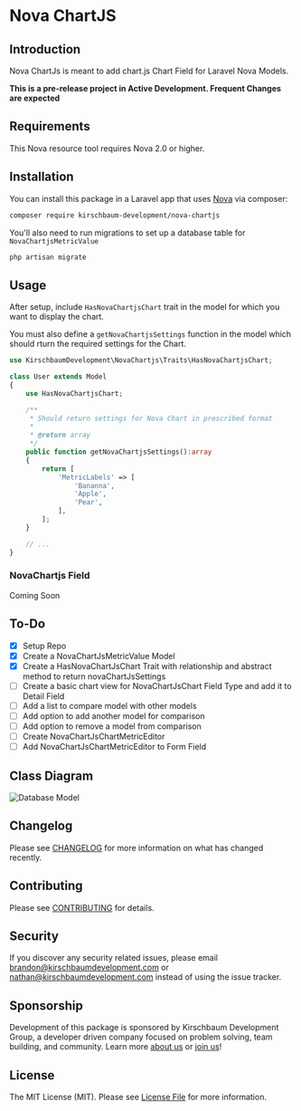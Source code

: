 # Nova ChartJS

## Introduction
Nova ChartJs is meant to add chart.js Chart Field for Laravel Nova Models.

**This is a pre-release project in Active Development. Frequent Changes are expected**

## Requirements

This Nova resource tool requires Nova 2.0 or higher.

## Installation

You can install this package in a Laravel app that uses [Nova](https://nova.laravel.com) via composer:

```bash
composer require kirschbaum-development/nova-chartjs
```

You'll also need to run migrations to set up a database table for `NovaChartjsMetricValue`

```bash
php artisan migrate
```
## Usage

After setup, include `HasNovaChartjsChart` trait in the model for which you want to display the chart.

You must also define a `getNovaChartjsSettings` function in the model which should rturn the required settings for the Chart.

```php
use KirschbaumDevelopment\NovaChartjs\Traits\HasNovaChartjsChart;

class User extends Model
{
    use HasNovaChartjsChart;

    /**
     * Should return settings for Nova Chart in prescribed format
     *
     * @return array
     */
    public function getNovaChartjsSettings():array
    {
        return [
            'MetricLabels' => [
                'Bananna',
                'Apple',
                'Pear',
            ],
        ];
    }

    // ...
}
```
### NovaChartjs Field

Coming Soon

## To-Do
- [x] Setup Repo
- [x] Create a NovaChartJsMetricValue Model
- [x] Create a HasNovaChartJsChart Trait with relationship and abstract method to return novaChartJsSettings
- [ ] Create a basic chart view for NovaChartJsChart Field Type and add it to Detail Field
- [ ] Add a list to compare model with other models
- [ ] Add option to add another model for comparison
- [ ] Add option to remove a model from comparison
- [ ] Create NovaChartJsChartMetricEditor
- [ ] Add NovaChartJsChartMetricEditor to Form Field

## Class Diagram
![Database Model](https://i.imgur.com/CMsJ7NK.jpg "Class Diagram")

## Changelog

Please see [CHANGELOG](CHANGELOG.md) for more information on what has changed recently.

## Contributing

Please see [CONTRIBUTING](CONTRIBUTING.md) for details.

## Security

If you discover any security related issues, please email brandon@kirschbaumdevelopment.com or nathan@kirschbaumdevelopment.com instead of using the issue tracker.

## Sponsorship

Development of this package is sponsored by Kirschbaum Development Group, a developer driven company focused on problem solving, team building, and community. Learn more [about us](https://kirschbaumdevelopment.com) or [join us](https://careers.kirschbaumdevelopment.com)!

## License

The MIT License (MIT). Please see [License File](LICENSE.md) for more information.
